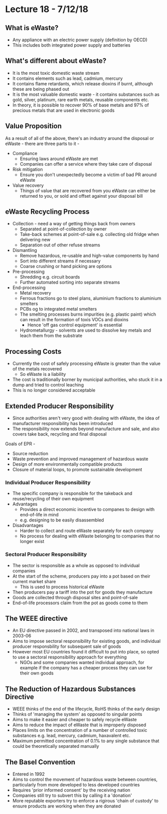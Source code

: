 
# Lecture 18 - 7/12/18

## What is eWaste?

- Any appliance with an electric power supply (definition by OECD)
- This includes both integrated power supply and batteries

## What's different about eWaste?

- It is the most toxic domestic waste stream
- It contains elements such as lead, cadmium, mercury
- It contains flame retardants, which release dioxins if burnt, although these are being phased out
- It is the most valuable domestic waste - it contains substances such as gold, silver, platinum, rare earth metals, reusable components etc.
- In theory, it is possible to recover 90% of base metals and 97% of precious metals that are used in electronic goods

## Value Proposition

As a result of all of the above, there's an industry around the disposal or eWaste - there are three parts to it -

- Compliance
	- Ensuring laws around eWaste are met
	- Companies can offer a service where they take care of disposal
- Risk mitigation
	- Ensure you don't unexpectedly become a victim of bad PR around eWaste
- Value recovery
	- Things of value that are recovered from you eWaste can either be returned to you, or sold and offset against your disposal bill

## eWaste Recycling Process

- Collection - need a way of getting things back from owners
	- Separated at point-of-collection by owner
	- Take-back schemes at point-of-sale e.g. collecting old fridge when delivering new
	- Separation out of other refuse streams
- Dismantling
	- Remove hazardous, re-usable and high-value components by hand
	- Sort into different streams if necessary
	- Coarse crushing or hand picking are options
- Pre-processing
	- Shredding e.g. circuit boards
	- Further automated sorting into separate streams
- End-processing
	- Metal recovery
	- Ferrous fractions go to steel plans, aluminium fractions to aluminium smelters
	- PCBs og to integrated metal smelters
	- The smelting processes burns impurities (e.g. plastic paint) which can result in the formation of toxis VOCs and dioxins
		- Hence 'off gas control equipment' is essential
	- Hydrometallurgy - solvents are used to dissolve key metals and leach them from the substrate

## Processing Costs

- Currently the cost of safely processing eWaste is greater than the value of the metals recovered
	- So eWaste is a liability
- The cost is traditionally borner by municipal authorities, who stuck it in a dump and tried to control leaching
- This is no longer considered acceptable

## Extended Producer Responsibility

- Since authorities aren't very good with dealing with eWaste, the idea of manufacturer responsibility has been introduced
- The responsibility now extends beyond manufacture and sale, and also covers take back, recycling and final disposal

Goals of EPR -

- Source reduction
- Waste prevention and improved management of hazardous waste
- Design of more environmentally compatible products
- Closure of material loops, to promote sustainable development

### Individual Producer Responsibility

- The specific company is responsible for the takeback and reuse/recycling of their own equipment
- Advantages
	- Provides a direct economic incentive to companes to design with end-of-life in mind
	- e.g. designing to be easily disassembled
- Disadvantages
	- Harder to collect and route eWaste separately for each company
	- No process for dealing with eWaste belonging to companies that no longer exist

### Sectoral Producer Responsibility

- The sector is responsible as a whole as opposed to individual companies
- At the start of the scheme, producers pay into a pot based on their current market share
	- This is used to process historical eWaste
- Then producers pay a tariff into the pot for goods they manufacture
- Goods are collected through disposal sites and point-of-sale
- End-of-life processors claim from the pot as goods come to them

## The WEEE directive

- An EU directive passed in 2002, and transposed into national laws in 2003-06
- Aims to impose sectoral responsibility for existing goods, and individual producer responsbility for subsequent sale of goods
- However most EU countries found it difficult to put into place, so opted to use a sectoral responsibility approach for everything
	- NGOs and some companies wanted individual approach, for example if the company has a cheaper process they can use for their own goods

## The Reduction of Hazardous Substances Directive

- WEEE thinks of the end of the lifecycle, RoHS thinks of the early design
- Thinks of 'managing the system' as opposed to singular points
- Aims to make it easier and cheaper to safely recycle eWaste
- Aims to reduce the impact of eWaste that is improperly disposed
- Places limits on the concentration of a number of controlled toxic substances e.g. lead, mercury, cadmium, haxavalent etc.
- Maximum permitted concentration of $0.1\%$ to any single substance that could be theoretically separated manually

## The Basel Convention

- Entered in 1992
- Aims to control the movement of hazardous waste between countries, particularly from more developed to less developed countries
- Requires 'prior informed consent' by the receiving nation
- Companies still try to subvert this by calling it a 'donation'
- More reputable exporters try to enforce a rigirous 'chain of custody' to ensure products are working when they are donated
<!--stackedit_data:
eyJoaXN0b3J5IjpbMTkwODk1NDY4OCw3MzA5OTgxMTZdfQ==
-->